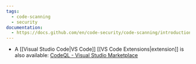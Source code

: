 ```yaml
---
tags:
  - code-scanning
  - security
documentation:
  - https://docs.github.com/en/code-security/code-scanning/introduction-to-code-scanning/about-code-scanning-with-codeql
---
```

- A [[Visual Studio Code|VS Code]] [[VS Code Extensions|extension]] is also available: [CodeQL - Visual Studio Marketplace](https://marketplace.visualstudio.com/items?itemName=GitHub.vscode-codeql)